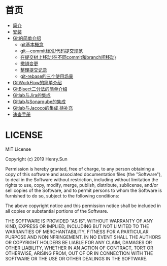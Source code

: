 # 首页

* [简介](README.md)
* [安装](Install.md)
* [Git的简单介绍](git.md)
    * [git基本概念](git/git.md)
    * [git—commit标准/代码提交规范](git/commit.md)
    * [在提交树上移动(在不同commit和branch间移动)](git/pointer.md)
    * [撤销变更](git/git-re.md)
    * [整理提交记录](git/rehistory.md)
    * [git-rebase的三个使用场景](git/rebase.md)
* [GitWorkFlow的简单介绍](gitworkflow.md)
* [GitBisect二分法的简单介绍](git/bisect.md)
* [Gitlab与Jira的集成](git-jira.md)
* [Gitlab与Sonarqube的集成](git-sonar.md)
* [Gitlab与Jacoco的集成 待补充](git-jacoco.md)
* [速查手册](handbook.md)

# LICENSE
MIT License

Copyright (c) 2019 Henry.Sun

Permission is hereby granted, free of charge, to any person obtaining a copy
of this software and associated documentation files (the "Software"), to deal
in the Software without restriction, including without limitation the rights
to use, copy, modify, merge, publish, distribute, sublicense, and/or sell
copies of the Software, and to permit persons to whom the Software is
furnished to do so, subject to the following conditions:

The above copyright notice and this permission notice shall be included in all
copies or substantial portions of the Software.

THE SOFTWARE IS PROVIDED "AS IS", WITHOUT WARRANTY OF ANY KIND, EXPRESS OR
IMPLIED, INCLUDING BUT NOT LIMITED TO THE WARRANTIES OF MERCHANTABILITY,
FITNESS FOR A PARTICULAR PURPOSE AND NONINFRINGEMENT. IN NO EVENT SHALL THE
AUTHORS OR COPYRIGHT HOLDERS BE LIABLE FOR ANY CLAIM, DAMAGES OR OTHER
LIABILITY, WHETHER IN AN ACTION OF CONTRACT, TORT OR OTHERWISE, ARISING FROM,
OUT OF OR IN CONNECTION WITH THE SOFTWARE OR THE USE OR OTHER DEALINGS IN THE
SOFTWARE.